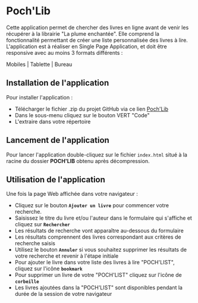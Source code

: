 # Poch'Lib

Cette application permet de chercher des livres en ligne avant de venir les récupérer à la
librairie "La plume enchantée". Elle comprend la fonctionnalité permettant de créer une liste personnalisée des livres à lire.
L'application est à réaliser en Single Page Application, et doit être responsive avec au moins 3 formats différents :

Mobiles | Tablette | Bureau

## Installation de l'application

Pour installer l'application :

- Télécharger le fichier .zip du projet GitHub via ce lien [Poch'Lib](https://github.com/frederic8/Poch-LIB)
- Dans le sous-menu cliquez sur le bouton VERT "Code"
- L'extraire dans votre répertoire

## Lancement de l'application

Pour lancer l'application double-cliquez sur le fichier `index.html` situé à la racine du dossier **POCH'LIB** obtenu après décompression.

## Utilisation de l'application

Une fois la page Web affichée dans votre navigateur :

- Cliquez sur le bouton **`Ajouter un livre`** pour commencer votre recherche.
- Saisissez le titre du livre et/ou l'auteur dans le formulaire qui s'affiche et cliquez sur **`Rechercher`**
- Les résultats de recherche vont apparaître au-dessous du formulaire
- Les résultats comprennent des livres correspondant aux critères de recherche saisis
- Utilisez le bouton **`Annuler`** si vous souhaitez supprimer les résultats de votre recherche et revenir à l'étape initiale
- Pour ajouter le livre dans votre liste des livres à lire "POCH'LIST", cliquez sur l'icône **`bookmark`**
- Pour supprimer un livre de votre "POCH'LIST" cliquez sur l'icône de **`corbeille`**
- Les livres ajoutées dans la "POCH'LIST" sont disponibles pendant la durée de la session de votre navigateur
